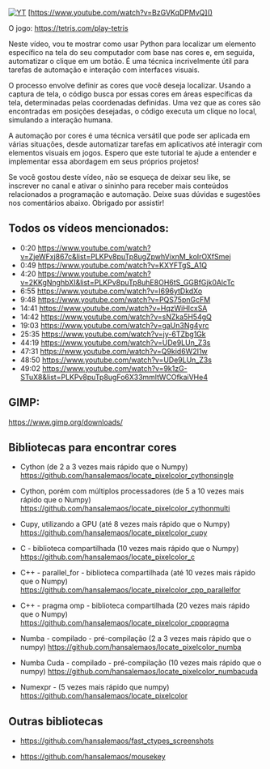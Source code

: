 
[![YT](https://i.ytimg.com/vi/BzGVKqDPMvQ/maxresdefault.jpg)](https://www.youtube.com/watch?v=BzGVKqDPMvQ)
[https://www.youtube.com/watch?v=BzGVKqDPMvQ]()

O jogo: https://tetris.com/play-tetris

Neste vídeo, vou te mostrar como usar Python para localizar um elemento específico na tela do seu computador com base nas cores e, em seguida, automatizar o clique em um botão. É uma técnica incrivelmente útil para tarefas de automação e interação com interfaces visuais.

O processo envolve definir as cores que você deseja localizar. Usando a captura de tela, o código busca por essas cores em áreas específicas da tela, determinadas pelas coordenadas definidas. Uma vez que as cores são encontradas em posições desejadas, o código executa um clique no local, simulando a interação humana.

A automação por cores é uma técnica versátil que pode ser aplicada em várias situações, desde automatizar tarefas em aplicativos até interagir com elementos visuais em jogos. Espero que este tutorial te ajude a entender e implementar essa abordagem em seus próprios projetos!

Se você gostou deste vídeo, não se esqueça de deixar seu like, se inscrever no canal e ativar o sininho para receber mais conteúdos relacionados a programação e automação. Deixe suas dúvidas e sugestões nos comentários abaixo. Obrigado por assistir!

## Todos os vídeos mencionados: 

- 0:20 https://www.youtube.com/watch?v=ZjeWFxj867c&list=PLKPv8puTp8ugZpwhVixnM_koIrOXfSmej
- 0:49 https://www.youtube.com/watch?v=KXYFTgS_A1Q
- 4:20 https://www.youtube.com/watch?v=2KKgNnghbXI&list=PLKPv8puTp8uhE8OH6tS_GGBfGjk0AlcTc
- 6:55 https://www.youtube.com/watch?v=I696ytDkdXo
- 9:48 https://www.youtube.com/watch?v=PQS75pnGcFM
- 14:41 https://www.youtube.com/watch?v=HqzWiHIcxSA
- 14:42 https://www.youtube.com/watch?v=sNZka5H54gQ
- 19:03 https://www.youtube.com/watch?v=gaUn3Ng4yrc
- 25:35 https://www.youtube.com/watch?v=jy-6TZbg1Gk
- 44:19 https://www.youtube.com/watch?v=UDe9LUn_Z3s
- 47:31 https://www.youtube.com/watch?v=Q9kid6W2I1w
- 48:50 https://www.youtube.com/watch?v=UDe9LUn_Z3s
- 49:02 https://www.youtube.com/watch?v=9k1zG-STuX8&list=PLKPv8puTp8ugFo6X33mmltWCOfkaiVHe4

## GIMP:
https://www.gimp.org/downloads/

## Bibliotecas para encontrar cores

- Cython (de 2 a 3 vezes mais rápido que o Numpy) https://github.com/hansalemaos/locate_pixelcolor_cythonsingle

- Cython, porém com múltiplos processadores (de 5 a 10 vezes mais rápido que o Numpy) https://github.com/hansalemaos/locate_pixelcolor_cythonmulti

- Cupy, utilizando a GPU (até 8 vezes mais rápido que o Numpy) https://github.com/hansalemaos/locate_pixelcolor_cupy

- C - biblioteca compartilhada (10 vezes mais rápido que o Numpy) https://github.com/hansalemaos/locate_pixelcolor_c

- C++ - parallel_for - biblioteca compartilhada (até 10 vezes mais rápido que o Numpy) https://github.com/hansalemaos/locate_pixelcolor_cpp_parallelfor

- C++ - pragma omp - biblioteca compartilhada (20 vezes mais rápido que o Numpy) https://github.com/hansalemaos/locate_pixelcolor_cpppragma

- Numba - compilado - pré-compilação (2 a 3 vezes mais rápido que o numpy) https://github.com/hansalemaos/locate_pixelcolor_numba

- Numba Cuda - compilado - pré-compilação (10 vezes mais rápido que o numpy) https://github.com/hansalemaos/locate_pixelcolor_numbacuda

- Numexpr - (5 vezes mais rápido que numpy) https://github.com/hansalemaos/locate_pixelcolor

## Outras bibliotecas

- https://github.com/hansalemaos/fast_ctypes_screenshots

- https://github.com/hansalemaos/mousekey
